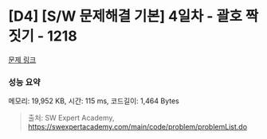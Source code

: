 # [D4] [S/W 문제해결 기본] 4일차 - 괄호 짝짓기 - 1218 

[문제 링크](https://swexpertacademy.com/main/code/problem/problemDetail.do?contestProbId=AV14eWb6AAkCFAYD) 

### 성능 요약

메모리: 19,952 KB, 시간: 115 ms, 코드길이: 1,464 Bytes



> 출처: SW Expert Academy, https://swexpertacademy.com/main/code/problem/problemList.do